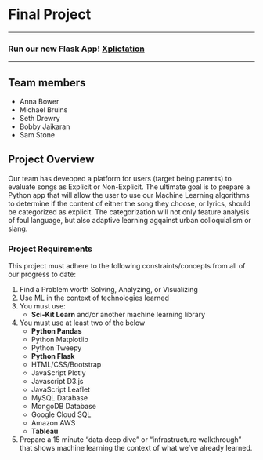 # Final Project
---
### Run our new Flask App!  [Xplictation](https://github.com/bjaikaran/Project-3/)

---
## Team members 
- Anna Bower
- Michael Bruins
- Seth Drewry
- Bobby Jaikaran
- Sam Stone


## __Project Overview__
Our team has deveoped a platform for users (target being parents) to evaluate songs as Explicit or Non-Explicit. The ultimate goal is to prepare a Python app that will allow the user to use our Machine Learning algorithms to determine if the content of either the song they choose, or lyrics, should be categorized as explicit. The categorization will not only feature analysis of foul language, but also adaptive learning agqainst urban colloquialism or slang.

### __Project Requirements__
This project must adhere to the following constraints/concepts from all of our progress to date:
1. Find a Problem worth Solving, Analyzing, or Visualizing
2. Use ML in the context of technologies learned
3. You must use:
   * **Sci-Kit Learn** and/or another machine learning library
4. You must use at least two of the below
   * **Python Pandas**
   * Python Matplotlib
   * Python Tweepy
   * **Python Flask**
   * HTML/CSS/Bootstrap
   * JavaScript Plotly
   * Javascript D3.js
   * JavaScript Leaflet
   * MySQL Database
   * MongoDB Database
   * Google Cloud SQL
   * Amazon AWS
   * **Tableau**
5. Prepare a 15 minute “data deep dive” or “infrastructure walkthrough” that shows machine learning the context of what we’ve already learned.



